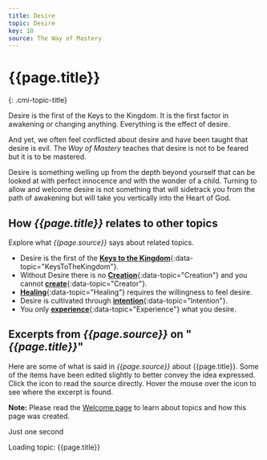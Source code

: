 ```yaml
---
title: Desire
topic: Desire
key: 10
source: The Way of Mastery
---
```


# {{page.title}}
{: .cmi-topic-title}

Desire is the first of the Keys to the Kingdom. It is the first factor in awakening
or changing anything. Everything is the effect of desire.

And yet, we often feel conflicted about desire and have been taught that desire
is evil. The *Way of Mastery* teaches that desire is not to be feared but it is
to be mastered.

Desire is something welling up from the depth beyond yourself that can be looked
at with perfect innocence and with the wonder of a child. Turning to allow and 
welcome desire is not something that will sidetrack you from the path of awakening
but will take you vertically into the Heart of God.

## How *{{page.title}}* relates to other topics

Explore what *{{page.source}}* says about related topics.

* Desire is the first of the [**Keys to the Kingdom**](/t/wom/topics/keys/){:data-topic="KeysToTheKingdom"}.
* Without Desire there is no [**Creation**](/t/wom/topics/creation/){:data-topic="Creation"}
and you cannot [**create**](/t/wom/topics/creator/){:data-topic="Creator"}.
* [**Healing**](/t/wom/topics/healing/){:data-topic="Healing"} requires the willingness to feel desire.
* Desire is cultivated through [**intention**](/t/wom/topics/intention/){:data-topic="Intention"}.
* You only [**experience**](/t/wom/topics/experience/){:data-topic="Experience"} what you desire.


## Excerpts from *{{page.source}}* on "*{{page.title}}*"

Here are some of what is said in *{{page.source}}* about {{page.title}}. Some
of the items have been edited slightly to better convey the idea expressed.
Click the <i class="linkify icon"></i> icon to read the source directly. Hover
the mouse over the icon to see where the excerpt is found.

**Note:** Please read the [Welcome page](/t/wom/topics/welcome/) to learn about
topics and how this page was created.

<div class="ui basic segments topic-summary-list">
  <div class="ui icon message">
    <i class="notched circle loading icon"></i>
    <div class="content">
      <div class="header">
        Just one second
      </div>
      <p>Loading topic: {{page.title}}</p>
    </div>
  </div>
</div>

